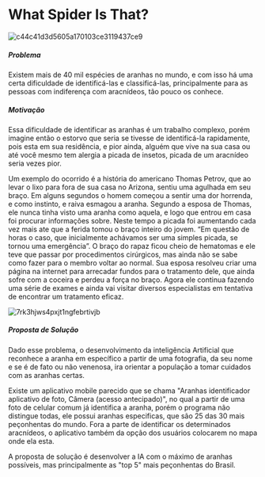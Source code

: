 # What Spider Is That?

![c44c41d3d5605a170103ce3119437ce9](https://user-images.githubusercontent.com/55815856/111557969-8905ab80-876c-11eb-9c97-e0e47d98be8f.gif)

##### Problema 

Existem mais de 40 mil espécies de aranhas no mundo, e com isso há uma certa dificuldade de identificá-las e classificá-las, principalmente para as pessoas com indiferença com aracnídeos, tão pouco os conhece.

##### Motivação

Essa dificuldade de identificar as aranhas é um trabalho complexo, porém imagine então o estorvo que seria se tivesse de identificá-la rapidamente, pois esta em sua residência, e pior ainda, alguém que vive na sua casa ou até você mesmo tem alergia a picada de insetos, picada de um aracnídeo seria vezes pior.

Um exemplo do ocorrido é a história do americano Thomas Petrov, que ao levar o lixo para fora de sua casa no Arizona, sentiu uma agulhada em seu braço. Em alguns segundos o homem começou a sentir uma dor horrenda, e como instinto, e raiva esmagou a aranha. Segundo a esposa de Thomas, ele nunca tinha visto uma aranha como aquela, e logo que entrou em casa foi procurar informações sobre. Neste tempo a picada foi aumentando cada vez mais ate que a ferida tomou o braço inteiro do jovem. “Em questão de horas o caso, que inicialmente achávamos ser uma simples picada, se tornou uma emergência”. O braço do rapaz ficou cheio de hematomas e ele teve que passar por procedimentos cirúrgicos, mas ainda não se sabe como fazer para o membro voltar ao normal. Sua esposa resolveu criar uma página na internet para arrecadar fundos para o tratamento dele, que ainda sofre com a coceira e perdeu a força no braço. Agora ele continua fazendo uma série de exames e ainda vai visitar diversos especialistas em tentativa de encontrar um tratamento eficaz.

![7rk3hjws4pxjt1ngfebrtivjb](https://user-images.githubusercontent.com/55815856/111557796-1dbbd980-876c-11eb-9240-e2f4da67c777.jpg)


##### Proposta de Solução

Dado esse problema, o desenvolvimento da inteligência Artificial que reconhece a aranha em específico a partir de uma fotografia, da seu nome e se é de fato ou não venenosa, ira orientar a população a tomar cuidados com as aranhas certas.

Existe um aplicativo mobile parecido que se chama "Aranhas identificador aplicativo de foto, Câmera (acesso antecipado)", no qual a partir de uma foto de celular comum já identifica a aranha, porém o programa não distingue todas, ele possui aranhas especificas, que são 25 das 30 mais peçonhentas do mundo.
Fora a parte de identificar os determinados aracnídeos, o aplicativo também da opção dos usuários colocarem no mapa onde ela esta. 

A proposta de solução é desenvolver a IA com o máximo de aranhas possíveis, mas principalmente as "top 5" mais peçonhentas do Brasil.
